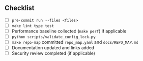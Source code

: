 ## Checklist

- [ ] `pre-commit run --files <files>`
- [ ] `make lint type test`
- [ ] Performance baseline collected (`make perf`) if applicable
- [ ] `python scripts/validate_config_lock.py`
- [ ] `make repo-map` committed `repo_map.yaml` and `docs/REPO_MAP.md`
- [ ] Documentation updated and links added
- [ ] Security review completed (if applicable)
